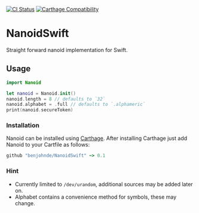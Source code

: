 [![CI Status](https://travis-ci.org/benjohnde/NanoidSwift.svg?branch=master)](https://travis-ci.org/benjohnde/NanoidSwift)
[![Carthage Compatibility](https://img.shields.io/badge/carthage-✓-e2c245.svg)](https://github.com/Carthage/Carthage/)

# NanoidSwift

Straight forward nanoid implementation for Swift.

## Usage

```swift
import Nanoid

let nanoid = Nanoid.init()
nanoid.length = 8 // defaults to `32`
nanoid.alphabet = .full // defaults to `.alphameric`
print(nanoid.secureToken)
```

### Installation

Nanoid can be installed using [Carthage](https://github.com/Carthage/Carthage). After installing Carthage just add Nanoid to your Cartfile as follows:

```ruby
github "benjohnde/NanoidSwift" ~> 0.1
```

### Hint

- Currently limited to `/dev/urandom`, additional sources may be added later on.
- Alphabet contains a convenience method for symbols, these may change.

